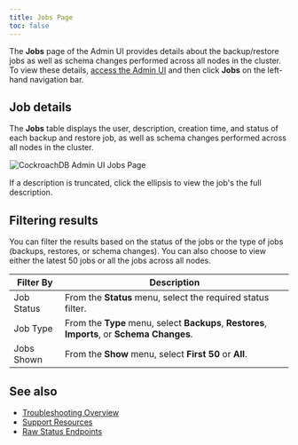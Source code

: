 ```yaml
---
title: Jobs Page
toc: false
---
```


The **Jobs** page of the Admin UI provides details about the backup/restore jobs as well as schema changes performed across all nodes in the cluster. To view these details, [access the Admin UI](admin-ui-access-and-navigate.html#access-the-admin-ui) and then click **Jobs** on the left-hand navigation bar.

<div id="toc"></div>

## Job details

The **Jobs** table displays the user, description, creation time, and status of each backup and restore job, as well as schema changes performed across all nodes in the cluster.

<img src="{{ 'images/v2.1/admin_ui_jobs_page.png' | relative_url }}" alt="CockroachDB Admin UI Jobs Page" style="border:1px solid #eee;max-width:100%" />

If a description is truncated, click the ellipsis to view the job's the full description.

## Filtering results

You can filter the results based on the status of the jobs or the type of jobs (backups, restores, or schema changes). You can also choose to view either the latest 50 jobs or all the jobs across all nodes.

Filter By | Description
----------|------------
Job Status | From the **Status** menu, select the required status filter.
Job Type | From the **Type** menu, select **Backups**, **Restores**, **Imports**, or **Schema Changes**.
Jobs Shown | From the **Show** menu, select **First 50** or **All**.

## See also

- [Troubleshooting Overview](troubleshooting-overview.html)
- [Support Resources](support-resources.html)
- [Raw Status Endpoints](monitoring-and-alerting.html#raw-status-endpoints)
